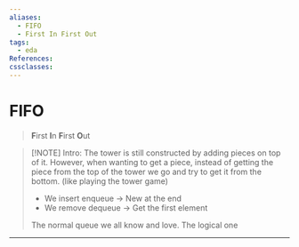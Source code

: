 ```yaml
---
aliases:
  - FIFO
  - First In First Out
tags:
  - eda
References: 
cssclasses:
---
```

# FIFO
> **F**irst **I**n **F**irst **O**ut

> [!NOTE] Intro: 
> The tower is still constructed by adding pieces on top of it. However, when wanting to get a piece, instead of getting the piece from the top of the tower we go and try to get it from the bottom. (like playing the tower game)
>- We insert enqueue → New at the end
>- We remove dequeue → Get the first element
>
>The normal queue we all know and love. The logical one 


***